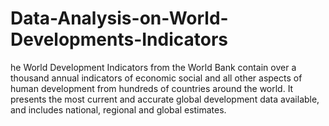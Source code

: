 # Data-Analysis-on-World-Developments-Indicators
he World Development Indicators from the World Bank contain over a thousand annual indicators of economic social and all other aspects of human development from hundreds of countries around the world. It presents the most current and accurate global development data available, and includes national, regional and global estimates.
